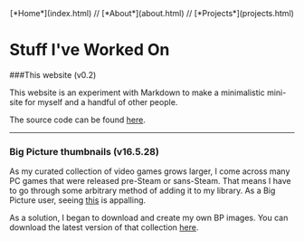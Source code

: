 <center>[*Home*](index.html) // [*About*](about.html) // [*Projects*](projects.html)</center>

# Stuff I've Worked On

###This website (v0.2)

This website is an experiment with Markdown to make a minimalistic mini-site for myself and a handful of other people.

The source code can be found [here](https://drive.google.com/open?id=0B2dbtTzEquEOVmxtQUdIdmpPc1E).

<hr />

### Big Picture thumbnails (v16.5.28)

As my curated collection of video games grows larger, I come across many PC games that were released pre-Steam or sans-Steam. That means I have to go through some arbitrary method of adding it to my library. As a Big Picture user, seeing [this](http://i1128.photobucket.com/albums/m495/overlordzombie/1.png) is appalling.

As a solution, I began to download and create my own BP images. You can download the latest version of that collection [here](https://drive.google.com/open?id=0B2dbtTzEquEOVlFwU2JVSkVQQVE).
